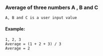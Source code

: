 ### Average of three numbers A , B and C
	A, B and C is a user input value
#### Example:  
	1, 2, 3
	Average = (1 + 2 + 3) / 3 
	Average = 2
